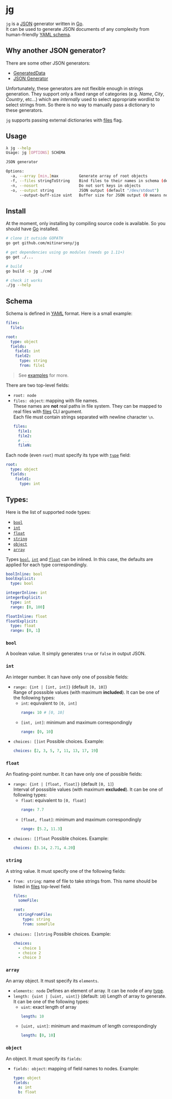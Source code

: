 # jg
`jg` is a [JSON](https://www.json.org/json-en.html) generator written in [Go](https://golang.org).  
It can be used to generate JSON documents of any complexity from human-friendly [YAML schema](#schema).

## Why another JSON generator?
There are some other JSON generators:
* [GeneratedData](https://www.generatedata.com)
* [JSON Generator](https://www.json-generator.com)

Unfortunately, these generators are not flexible enough in strings generation.
They support only a fixed range of categories (e.g. *Name*, *City*, *Country*, etc...)
which are *internally* used to select appropriate wordlist to select strings from.
So there is no way to manually pass a dictionary to these generators.

`jg` supports passing external dictionaries with [files](#files) flag.

## Usage
```bash
λ jg --help
Usage: jg [OPTIONS] SCHEMA

JSON generator

Options:
  -a, --array [min,]max         Generate array of root objects
  -f, --files stringToString    Bind files to their names in schema (default [])
  -n, --nosort                  Do not sort keys in objects
  -o, --output string           JSON output (default "/dev/stdout")
      --output-buff-size uint   Buffer size for JSON output (0 means no buffer) (default 1024)
```

## Install
At the moment, only installing by compiling source code is available.
So you should have [Go](https://golang.org) installed.
```bash
# clone it outside GOPATH
go get github.com/mitinarseny/jg

# get dependencies using go modules (needs go 1.11+)
go get ./...

# build
go build -o jg ./cmd

# check it works
./jg --help
```

## Schema
Schema is defined in [YAML](https://yaml.org) format. Here is a small example:
```yaml
files:
  file1:

root:
  type: object
  fields:
    field1: int
    field2:
      type: string
      from: file1
```

> See [examples](/examples) for more.

There are two top-level fields:
* `root: node`
* `files: object`: mapping with file names.  
  These names are **not** real paths in file system. They can be mapped to real files with [files](#files) CLI argument.  
  Each file must contain strings separated with newline character `\n`.
  ```yaml
  files:
    file1:
    file2:
    # ...
    fileN:
  ```

Each node (even `root`) must specify its type with [`type`](#types) field:

```yaml
root:
  type: object
  fields:
    field1:
      type: int
```

## Types:

Here is the list of supported node types:

* [`bool`](#bool)
* [`int`](#int)
* [`float`](#float)
* [`string`](#string)
* [`object`](#object)
* [`array`](#array)

Types [`bool`](#bool), [`int`](#int) and [`float`](#float) can be inlined.
In this case, the defaults are applied for each type correspondingly.
```yaml
boolInline: bool
boolExplicit:
  type: bool

integerInline: int
integerExplicit:
  type: int
  range: [0, 100]

floatInline: float
floatExplicit:
  type: float
  range: [0, 1]
```

### `bool`
A boolean value. It simply generates `true` or `false` in output JSON.

### `int`
An integer number. It can have only one of possible fields:
* `range: {int | [int, int]}` (default `[0, 10]`)  
  Range of posssible values (with maximum **included**). It can be one of the following types:
  * `int`: equivalent to `[0, int]`
    ```yaml
    range: 10 # [0, 10]
    ```
  * `[int, int]`: minimum and maximum correspondingly
    ```yaml
    range: [0, 10]
    ```
* `choices: []int`
  Possible choices. Example:
  ```yaml
  choices: [2, 3, 5, 7, 11, 13, 17, 19]
  ```

### `float`
An floating-point number. It can have only one of possible fields:
* `range: {int | [float, float]}` (default `[0, 1]`)  
  Interval of posssible values (with maximum **excluded**). It can be one of following types:
  * `float`: equivalent to `[0, float]`
    ```yaml
    range: 7.7
    ```
  * `[float, float]`: minimum and maximum correspondingly
    ```yaml
    range: [5.2, 11.3]
    ```
* `choices: []float`
  Possible choices. Example:
  ```yaml
  choices: [3.14, 2.71, 4.20]
  ```

### `string`
A string value. It must specify one of the following fields:
* `from: string`: name of file to take strings from. This name should be listed in [files](#files) top-level field.
  ```yaml
  files:
    someFile:
  
  root:
    stringFromFile:
      type: string
      from: someFile
  ```
* `choices: []string`
  Possible choices. Example:
  ```yaml
  choices:
    - choice 1
    - choice 2
    - choice 3
  ```


### `array`
An array object. It must specify its `elements`.
* `elements: node`
  Defines an element of array. It can be node of any [type](#types).
* `length: {uint | [uint, uint]}` (default: `10`)
  Length of array to generate. It can be one of the following types:
  * `uint`: exact length of array
    ```yaml
    length: 10
    ```
  * `[uint, uint]`: minimum and maximum of length correspondingly
    ```yaml
    length: [0, 10]
    ```

### `object`
An object. It must specify its `fields`:
* `fields: object`: mapping of field names to nodes. Example:
  ```yaml
  type: object
  fields:
    a: int
    b: float
  ```
